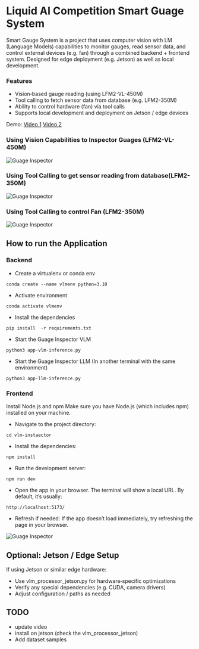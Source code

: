 # Liquid AI Competition Smart Guage System 
Smart Gauge System is a project that uses computer vision with LM (Language Models) capabilities to monitor gauges, read sensor data, and control external devices (e.g. fan) through a combined backend + frontend system. Designed for edge deployment (e.g. Jetson) as well as local development.

### Features
- Vision‐based gauge reading (using LFM2-VL-450M)
- Tool calling to fetch sensor data from database (e.g. LFM2-350M)
- Ability to control hardware (fan) via tool calls
- Supports local development and deployment on Jetson / edge devices

Demo: [Video 1](?) [Video 2](?)

### Using Vision Capabilities to Inspector Guages (LFM2-VL-450M)
![Guage Inspector](./assets/asset-full.png)

### Using Tool Calling to get sensor reading from database(LFM2-350M)
![Guage Inspector](./assets/asset-sensor-reading.png)

### Using Tool Calling to control Fan (LFM2-350M)
![Guage Inspector](./assets/asset-fan.png)
## How to run the Application

### Backend

- Create a virtualenv or conda env 

```
conda create --name vlmenv python=3.10
```
- Activate environment
```
conda activate vlmenv
```

- Install the dependencies
```
pip install  -r requirements.txt
```

- Start the Guage Inspector VLM
```
python3 app-vlm-inference.py
```

- Start the Guage Inspector LLM (In another terminal with the same environment)
```
python3 app-llm-inference.py
```

### Frontend 
Install Node.js and npm
Make sure you have Node.js (which includes npm) installed on your machine.

- Navigate to the project directory: 
```
cd vlm-instaector 
```

- Install the dependencies: 
```
npm install 
```

- Run the development server: 
```
npm run dev 
```

- Open the app in your browser. The terminal will show a local URL. By default, it’s usually:
```
http://localhost:5173/
```

- Refresh if needed: If the app doesn’t load immediately, try refreshing the page in your browser.


![Guage Inspector](./assets/jetson-orin.jpg)
## Optional: Jetson / Edge Setup

If using Jetson or similar edge hardware:

- Use vlm_processor_jetson.py for hardware‐specific optimizations
- Verify any special dependencies (e.g. CUDA, camera drivers)
- Adjust configuration / paths as needed

## TODO 
- update video 
- install on jetson (check the vlm_processor_jetson)
- Add dataset samples